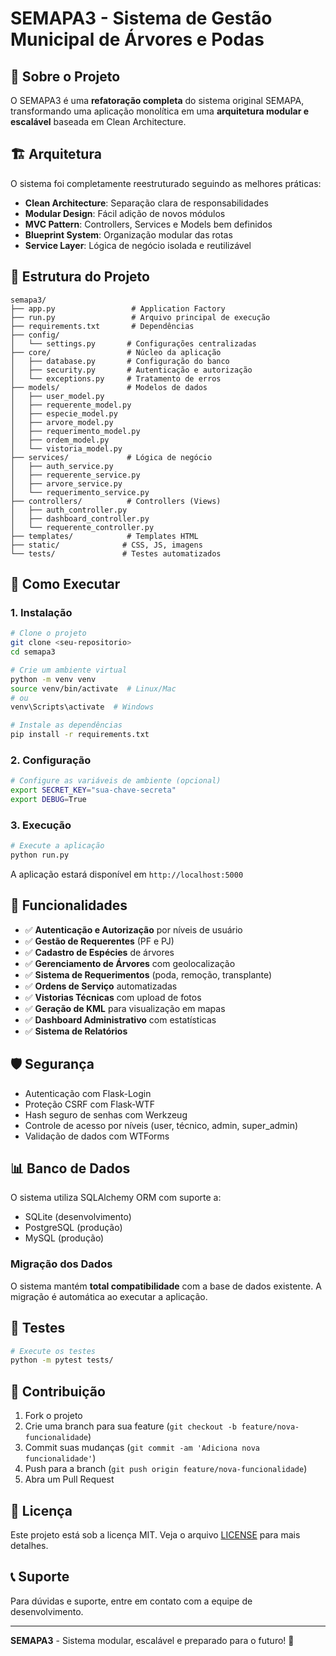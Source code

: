 # SEMAPA3 - Sistema de Gestão Municipal de Árvores e Podas

## 🌳 Sobre o Projeto

O SEMAPA3 é uma **refatoração completa** do sistema original SEMAPA, transformando uma aplicação monolítica em uma **arquitetura modular e escalável** baseada em Clean Architecture.

## 🏗️ Arquitetura

O sistema foi completamente reestruturado seguindo as melhores práticas:

- **Clean Architecture**: Separação clara de responsabilidades
- **Modular Design**: Fácil adição de novos módulos
- **MVC Pattern**: Controllers, Services e Models bem definidos
- **Blueprint System**: Organização modular das rotas
- **Service Layer**: Lógica de negócio isolada e reutilizável

## 📁 Estrutura do Projeto

```
semapa3/
├── app.py                 # Application Factory
├── run.py                 # Arquivo principal de execução
├── requirements.txt       # Dependências
├── config/
│   └── settings.py       # Configurações centralizadas
├── core/                 # Núcleo da aplicação
│   ├── database.py       # Configuração do banco
│   ├── security.py       # Autenticação e autorização
│   └── exceptions.py     # Tratamento de erros
├── models/               # Modelos de dados
│   ├── user_model.py
│   ├── requerente_model.py
│   ├── especie_model.py
│   ├── arvore_model.py
│   ├── requerimento_model.py
│   ├── ordem_model.py
│   └── vistoria_model.py
├── services/             # Lógica de negócio
│   ├── auth_service.py
│   ├── requerente_service.py
│   ├── arvore_service.py
│   └── requerimento_service.py
├── controllers/          # Controllers (Views)
│   ├── auth_controller.py
│   ├── dashboard_controller.py
│   └── requerente_controller.py
├── templates/            # Templates HTML
├── static/              # CSS, JS, imagens
└── tests/               # Testes automatizados
```

## 🚀 Como Executar

### 1. Instalação

```bash
# Clone o projeto
git clone <seu-repositorio>
cd semapa3

# Crie um ambiente virtual
python -m venv venv
source venv/bin/activate  # Linux/Mac
# ou
venv\Scripts\activate  # Windows

# Instale as dependências
pip install -r requirements.txt
```

### 2. Configuração

```bash
# Configure as variáveis de ambiente (opcional)
export SECRET_KEY="sua-chave-secreta"
export DEBUG=True
```

### 3. Execução

```bash
# Execute a aplicação
python run.py
```

A aplicação estará disponível em `http://localhost:5000`

## 🔧 Funcionalidades

- ✅ **Autenticação e Autorização** por níveis de usuário
- ✅ **Gestão de Requerentes** (PF e PJ)
- ✅ **Cadastro de Espécies** de árvores
- ✅ **Gerenciamento de Árvores** com geolocalização
- ✅ **Sistema de Requerimentos** (poda, remoção, transplante)
- ✅ **Ordens de Serviço** automatizadas
- ✅ **Vistorias Técnicas** com upload de fotos
- ✅ **Geração de KML** para visualização em mapas
- ✅ **Dashboard Administrativo** com estatísticas
- ✅ **Sistema de Relatórios**

## 🛡️ Segurança

- Autenticação com Flask-Login
- Proteção CSRF com Flask-WTF
- Hash seguro de senhas com Werkzeug
- Controle de acesso por níveis (user, técnico, admin, super_admin)
- Validação de dados com WTForms

## 📊 Banco de Dados

O sistema utiliza SQLAlchemy ORM com suporte a:
- SQLite (desenvolvimento)
- PostgreSQL (produção)
- MySQL (produção)

### Migração dos Dados

O sistema mantém **total compatibilidade** com a base de dados existente. A migração é automática ao executar a aplicação.

## 🧪 Testes

```bash
# Execute os testes
python -m pytest tests/
```

## 🤝 Contribuição

1. Fork o projeto
2. Crie uma branch para sua feature (`git checkout -b feature/nova-funcionalidade`)
3. Commit suas mudanças (`git commit -am 'Adiciona nova funcionalidade'`)
4. Push para a branch (`git push origin feature/nova-funcionalidade`)
5. Abra um Pull Request

## 📝 Licença

Este projeto está sob a licença MIT. Veja o arquivo [LICENSE](LICENSE) para mais detalhes.

## 📞 Suporte

Para dúvidas e suporte, entre em contato com a equipe de desenvolvimento.

---

**SEMAPA3** - Sistema modular, escalável e preparado para o futuro! 🚀
